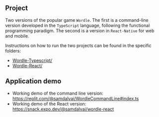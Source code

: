 ## Project
Two versions of the popular game `Wordle`. The first is a command-line version developed in the `TypeScript` language, following the functional programming paradigm. The second is a version in `React-Native` for web and mobile.

Instructions on how to run the two projects can be found in the specific folders:
* [Wordle-Typescript/](Wordle-Typescript)
* [Wordle-React/](Wordle-React)

## Application demo

* Working demo of the command line version: https://replit.com/@samdalvai/WordleCommandLine#index.ts
* Working demo of the React version: https://snack.expo.dev/@samdalvai/wordle-react
